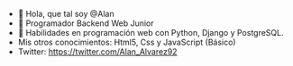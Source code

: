 - 👋 Hola, que tal soy @Alan
- 👀 Programador Backend Web Junior
- 🌱 Habilidades en programación web con Python, Django y PostgreSQL.
- Mis otros conocimientos: Html5, Css y JavaScript (Básico)
- Twitter: https://twitter.com/Alan_Alvarez92

<!---
Zequiel92/Zequiel92 is a ✨ special ✨ repository because its `README.md` (this file) appears on your GitHub profile.
You can click the Preview link to take a look at your changes.
--->
